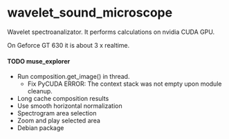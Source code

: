 wavelet_sound_microscope
========================

Wavelet spectroanalizator.
It performs calculations on nvidia CUDA GPU.

On Geforce GT 630 it is about 3 x realtime.


#### TODO muse_explorer
* Run composition.get_image() in thread.
  - Fix PyCUDA ERROR: The context stack was not empty upon module cleanup.
* Long cache composition results
* Use smooth horizontal normalization
* Spectrogram area selection
* Zoom and play selected area
* Debian package
